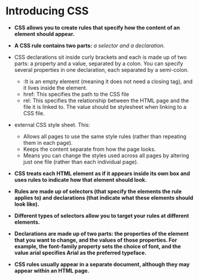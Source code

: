 # Introducing CSS

- **CSS allows you to create rules that specify how the content of an element should appear.**
- **A CSS rule contains two parts:** *a selector and a declaration.*
- CSS declarations sit inside curly brackets and each is made up of two parts: a property and a value, separated by a colon. You can specify several properties in one declaration, each separated by a semi-colon.
  - <link>:It is an empty element (meaning it does not need a closing tag), and it lives inside the <head> element.
   - href: This specifies the path to the CSS file
   - rel: This specifies the relationship between the HTML page and the file it is linked to. The value should be stylesheet when linking to a CSS file.
 - external CSS style sheet. This:
   - Allows all pages to use the same style rules (rather than repeating them in each page).
   - Keeps the content separate from how the page looks.
   - Means you can change the styles used across all pages by altering just one file (rather than each individual page).
 
 - **CSS treats each HTML element as if it appears inside its own box and uses rules to indicate how that element should look.**
 - **Rules are made up of selectors (that specify the elements the rule applies to) and declarations (that indicate what these elements should look like).**
 - **Different types of selectors allow you to target your rules at different elements.**
 - **Declarations are made up of two parts: the properties of the element that you want to change, and the values of those properties. For example, the font-family property sets the choice of font, and the value arial specifies Arial as the preferred typeface.**
 - **CSS rules usually appear in a separate document, although they may appear within an HTML page.**
